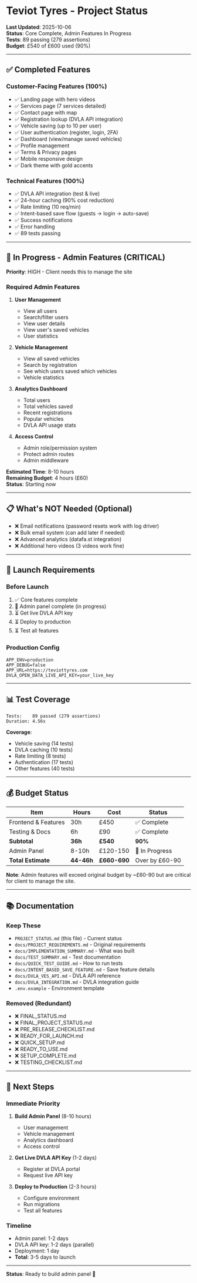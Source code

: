# Teviot Tyres - Project Status

**Last Updated**: 2025-10-06  
**Status**: Core Complete, Admin Features In Progress  
**Tests**: 89 passing (279 assertions)  
**Budget**: £540 of £600 used (90%)  

---

## ✅ Completed Features

### Customer-Facing Features (100%)
- ✅ Landing page with hero videos
- ✅ Services page (7 services detailed)
- ✅ Contact page with map
- ✅ Registration lookup (DVLA API integration)
- ✅ Vehicle saving (up to 10 per user)
- ✅ User authentication (register, login, 2FA)
- ✅ Dashboard (view/manage saved vehicles)
- ✅ Profile management
- ✅ Terms & Privacy pages
- ✅ Mobile responsive design
- ✅ Dark theme with gold accents

### Technical Features (100%)
- ✅ DVLA API integration (test & live)
- ✅ 24-hour caching (90% cost reduction)
- ✅ Rate limiting (10 req/min)
- ✅ Intent-based save flow (guests → login → auto-save)
- ✅ Success notifications
- ✅ Error handling
- ✅ 89 tests passing

---

## 🚧 In Progress - Admin Features (CRITICAL)

**Priority**: HIGH - Client needs this to manage the site

### Required Admin Features
1. **User Management**
   - View all users
   - Search/filter users
   - View user details
   - View user's saved vehicles
   - User statistics

2. **Vehicle Management**
   - View all saved vehicles
   - Search by registration
   - See which users saved which vehicles
   - Vehicle statistics

3. **Analytics Dashboard**
   - Total users
   - Total vehicles saved
   - Recent registrations
   - Popular vehicles
   - DVLA API usage stats

4. **Access Control**
   - Admin role/permission system
   - Protect admin routes
   - Admin middleware

**Estimated Time**: 8-10 hours  
**Remaining Budget**: 4 hours (£60)  
**Status**: Starting now

---

## 📋 What's NOT Needed (Optional)

- ❌ Email notifications (password resets work with log driver)
- ❌ Bulk email system (can add later if needed)
- ❌ Advanced analytics (datafa.st integration)
- ❌ Additional hero videos (3 videos work fine)

---

## 🚀 Launch Requirements

### Before Launch
1. ✅ Core features complete
2. 🚧 Admin panel complete (in progress)
3. ⏳ Get live DVLA API key
4. ⏳ Deploy to production
5. ⏳ Test all features

### Production Config
```env
APP_ENV=production
APP_DEBUG=false
APP_URL=https://teviottyres.com
DVLA_OPEN_DATA_LIVE_API_KEY=your_live_key
```

---

## 📊 Test Coverage

```
Tests:    89 passed (279 assertions)
Duration: 4.56s
```

**Coverage**:
- Vehicle saving (14 tests)
- DVLA caching (10 tests)
- Rate limiting (8 tests)
- Authentication (17 tests)
- Other features (40 tests)

---

## 💰 Budget Status

| Item | Hours | Cost | Status |
|------|-------|------|--------|
| Frontend & Features | 30h | £450 | ✅ Complete |
| Testing & Docs | 6h | £90 | ✅ Complete |
| **Subtotal** | **36h** | **£540** | **90%** |
| Admin Panel | 8-10h | £120-150 | 🚧 In Progress |
| **Total Estimate** | **44-46h** | **£660-690** | Over by £60-90 |

**Note**: Admin features will exceed original budget by ~£60-90 but are critical for client to manage the site.

---

## 📚 Documentation

### Keep These
- `PROJECT_STATUS.md` (this file) - Current status
- `docs/PROJECT_REQUIREMENTS.md` - Original requirements
- `docs/IMPLEMENTATION_SUMMARY.md` - What was built
- `docs/TEST_SUMMARY.md` - Test documentation
- `docs/QUICK_TEST_GUIDE.md` - How to run tests
- `docs/INTENT_BASED_SAVE_FEATURE.md` - Save feature details
- `docs/DVLA_VES_API.md` - DVLA API reference
- `docs/DVLA_INTEGRATION.md` - DVLA integration guide
- `.env.example` - Environment template

### Removed (Redundant)
- ❌ FINAL_STATUS.md
- ❌ FINAL_PROJECT_STATUS.md
- ❌ PRE_RELEASE_CHECKLIST.md
- ❌ READY_FOR_LAUNCH.md
- ❌ QUICK_SETUP.md
- ❌ READY_TO_USE.md
- ❌ SETUP_COMPLETE.md
- ❌ TESTING_CHECKLIST.md

---

## 🎯 Next Steps

### Immediate Priority
1. **Build Admin Panel** (8-10 hours)
   - User management
   - Vehicle management
   - Analytics dashboard
   - Access control

2. **Get Live DVLA API Key** (1-2 days)
   - Register at DVLA portal
   - Request live API key

3. **Deploy to Production** (2-3 hours)
   - Configure environment
   - Run migrations
   - Test all features

### Timeline
- Admin panel: 1-2 days
- DVLA API key: 1-2 days (parallel)
- Deployment: 1 day
- **Total**: 3-5 days to launch

---

**Status**: Ready to build admin panel 🚀
